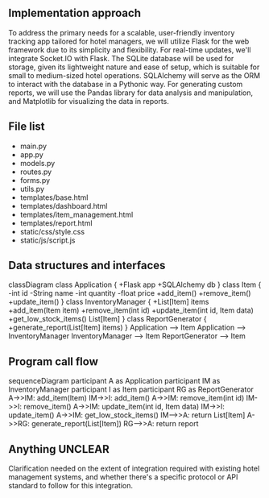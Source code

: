 ## Implementation approach

To address the primary needs for a scalable, user-friendly inventory tracking app tailored for hotel managers, we will utilize Flask for the web framework due to its simplicity and flexibility. For real-time updates, we'll integrate Socket.IO with Flask. The SQLite database will be used for storage, given its lightweight nature and ease of setup, which is suitable for small to medium-sized hotel operations. SQLAlchemy will serve as the ORM to interact with the database in a Pythonic way. For generating custom reports, we will use the Pandas library for data analysis and manipulation, and Matplotlib for visualizing the data in reports.

## File list

- main.py
- app.py
- models.py
- routes.py
- forms.py
- utils.py
- templates/base.html
- templates/dashboard.html
- templates/item_management.html
- templates/report.html
- static/css/style.css
- static/js/script.js

## Data structures and interfaces


classDiagram
    class Application {
        +Flask app
        +SQLAlchemy db
    }
    class Item {
        -int id
        -String name
        -int quantity
        -float price
        +add_item()
        +remove_item()
        +update_item()
    }
    class InventoryManager {
        +List[Item] items
        +add_item(Item item)
        +remove_item(int id)
        +update_item(int id, Item data)
        +get_low_stock_items() List[Item]
    }
    class ReportGenerator {
        +generate_report(List[Item] items)
    }
    Application --> Item
    Application --> InventoryManager
    InventoryManager --> Item
    ReportGenerator --> Item


## Program call flow


sequenceDiagram
    participant A as Application
    participant IM as InventoryManager
    participant I as Item
    participant RG as ReportGenerator
    A->>IM: add_item(Item)
    IM->>I: add_item()
    A->>IM: remove_item(int id)
    IM->>I: remove_item()
    A->>IM: update_item(int id, Item data)
    IM->>I: update_item()
    A->>IM: get_low_stock_items()
    IM-->>A: return List[Item]
    A->>RG: generate_report(List[Item])
    RG-->>A: return report


## Anything UNCLEAR

Clarification needed on the extent of integration required with existing hotel management systems, and whether there's a specific protocol or API standard to follow for this integration.


